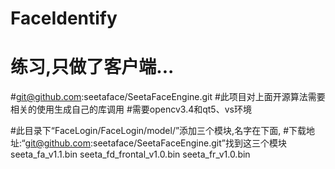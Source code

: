 # FaceIdentify


# 练习,只做了客户端...

#git@github.com:seetaface/SeetaFaceEngine.git
#此项目对上面开源算法需要相关的使用生成自己的库调用
#需要opencv3.4和qt5、vs环境


#此目录下“FaceLogin/FaceLogin/model/”添加三个模块,名字在下面,
#下载地址:“git@github.com:seetaface/SeetaFaceEngine.git”找到这三个模块
seeta_fa_v1.1.bin
seeta_fd_frontal_v1.0.bin
seeta_fr_v1.0.bin
